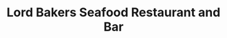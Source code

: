 ---
title: "Lord Bakers Seafood Restaurant and Bar"
address: "Main Street, Dingle, Co. Kerry"
tel: "+353 (0)66 915 1277"
county: "Kerry"
category: "Seafood Restaurants"
type: "Content"
lat: "52.141754150390625"
lng: "-10.268695831298828"
---